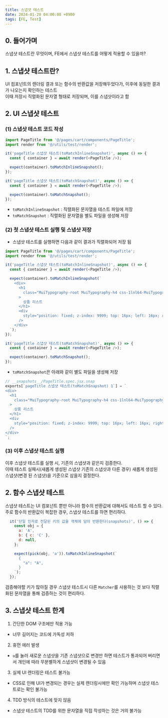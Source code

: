 ```yaml
---
title: 스냅샷 테스트
date: 2024-01-20 04:00:00 +0900
tags: [FE, Test]
---
```



## 0. 들어가며

스냅샷 테스트란 무엇이며, FE에서 스냅샷 테스트를 어떻게 적용할 수 있을까?

## 1. 스냅샷 테스트란?
UI 컴포넌트의 렌더링 결과 또는 함수의 반환값을 저장해두었다가, 이후에 동일한 결과가 나오는지 확인하는 테스트  
이때 저장시 직렬화된 문자열 형태로 저장되며, 이를 스냅샷이라고 함

## 2. UI 스냅샷 테스트

### (1) 스냅샷 테스트 코드 작성

```js
import PageTitle from '@/pages/cart/components/PageTitle';
import render from '@/utils/test/render';

it('pageTitle 스냅샷 테스트(toMatchInlineSnapshot)', async () => {
  const { container } = await render(<PageTitle />);

  expect(container).toMatchInlineSnapshot();
});

it('pageTitle 스냅샷 테스트(toMatchSnapshot)', async () => {
  const { container } = await render(<PageTitle />);

  expect(container).toMatchSnapshot();
});
```

- `toMatchInlineSnapshot` : 직렬화된 문자열을 테스트 파일에 저장
- `toMatchSnapshot` : 직렬화된 문자열을 별도 파일을 생성해 저장

### (2) 첫 스냅샷 테스트 실행 및 스냅샷 저장

- 스냅샷 테스트를 실행하면 다음과 같이 결과가 직렬화되어 저장 됨  


```js
import PageTitle from '@/pages/cart/components/PageTitle';
import render from '@/utils/test/render';

it('pageTitle 스냅샷 테스트(toMatchInlineSnapshot)', async () => {
  const { container } = await render(<PageTitle />);

  expect(container).toMatchInlineSnapshot(`
    <div>
      <h1
        class="MuiTypography-root MuiTypography-h4 css-1lnl64-MuiTypography-root"
      >
        상품 리스트
      </h1>
      <div
        style="position: fixed; z-index: 9999; top: 16px; left: 16px; right: 16px; bottom: 16px; pointer-events: none;"
      />
    </div>
  `);
});

it('pageTitle 스냅샷 테스트(toMatchSnapshot)', async () => {
  const { container } = await render(<PageTitle />);

  expect(container).toMatchSnapshot();
});
```  

- `toMatchSnapshot`은 아래와 같이 별도 파일을 생성해 저장  


```js
// __snapshots__/PageTitle.spec.jsx.snap
exports[`pageTitle 스냅샷 테스트(toMatchSnapshot) 1`] = `
<div>
  <h1
    class="MuiTypography-root MuiTypography-h4 css-1lnl64-MuiTypography-root"
  >
    상품 리스트
  </h1>
  <div
    style="position: fixed; z-index: 9999; top: 16px; left: 16px; right: 16px; bottom: 16px; pointer-events: none;"
  />
</div>
`;
```

### (3) 이후 스냅샷 테스트 실행
이후 스냅샷 테스트를 실행 시, 기존의 스냅샷과 같은지 검증한다.  
이때 테스트 실패시(새롭게 생성된 스냅샷 기존의 스냅샷과 다른 경우) 새롭게 생성된 스냅샷(변경 된 스냅샷)을 기준으로 삼을지 결정한다.

## 2. 함수 스냅샷 테스트
스냅샷 테스트는 UI 컴포넌트 뿐만 아니라 함수의 반환값에 대해서도 테스트 할 수 있다.  
주로 함수의 반환값이 복잡한 경우, 스냅샷 테스트를 하면 편리하다.  

```js
  it('단일 인자로 전달된 키의 값을 객체에 담아 반환한다(snapshots)', () => {
    const obj = {
      a: 'A',
      b: { c: 'C' },
      d: null,
    };

    expect(pick(obj, 'a')).toMatchInlineSnapshot(`
      {
        "a": "A",
      }
    `);
  });
```
검증해야할 키가 많아질 경우 스냅샷 테스트시 다른 `Matcher`를 사용하는 것 보다 직렬화된 문자열을 통해 검증하는 것이 편리하다.

## 3. 스냅샷 테스트 한계

1. 간단한 DOM 구조에만 적용 가능
  - 너무 길어지는 코드에 가독성 저하
2. 휴먼 에러 발생
  - `u`를 눌러 새로운 스냅샷을 기존 스냅샷으로 변경만 하면 테스트가 통과되어 버리면서 개인에 따라 무분별하게 스냅샷이 변경될 수 있음
3. 실제 UI 렌더링은 테스트 불가능
  - CSS로 인해 UI가 변경되는 경우는 실제 렌더링시에만 확인 가능하며 스냅샷 테스트로는 확인 불가능
4. TDD 방식의 테스트에 맞지 않음
  - 스냅샷 테스트의 TDD를 위한 문자열을 직접 작성하는 것은 거의 불가능
